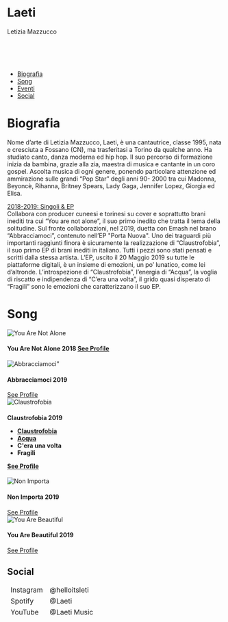 <html>

<head>
  <title>Laeti</title>
  <meta charset="utf-8">
  <meta name="viewport" content="width=device-width, initial-scale=1">
  <link rel="stylesheet" href="https://maxcdn.bootstrapcdn.com/bootstrap/4.4.1/css/bootstrap.min.css">
  <script src="https://ajax.googleapis.com/ajax/libs/jquery/3.4.1/jquery.min.js"></script>
  <script src="https://cdnjs.cloudflare.com/ajax/libs/popper.js/1.16.0/umd/popper.min.js"></script>
  <script src="https://maxcdn.bootstrapcdn.com/bootstrap/4.4.1/js/bootstrap.min.js"></script>
  
  <!--aggiunto per sfondo-->
  <style type = "text/css">
	.sfondo{
		background-image: url("https://s3-eu-west-1.amazonaws.com/musicraiser-cache-image/project/9957/9a195a3e75e6d6cc49df7d7a67315f21_1366x500.jpg")
	}
  </style>	
</head>

<body>

<div class="container">
<div class="jumbotron text, sfondo">
  <h1 class="text-white">Laeti</h1>
  <p class="text-white">Letizia Mazzucco <br>
  <br>
  <br>
  <br>
  <br>
  </p>
</div>

<ul class="nav nav-tabs">
  <li class="nav-item">
    <a class="nav-link active" href="#Biografia">Biografia</a>
  </li>
  <li class="nav-item">
    <a class="nav-link" href="#Album">Song</a>
  </li>
  <li class="nav-item">
    <a class="nav-link disabled" href="#Eventi">Eventi</a>
  </li>
    <li class="nav-item">
    <a class="nav-link" href="#Social">Social</a>
  </li>
</ul>


<h1 id = "Biografia">Biografia</h1>
<p> Nome d’arte di Letizia Mazzucco, Laeti, è una cantautrice, classe 1995, nata e cresciuta a Fossano (CN), ma trasferitasi 
	a Torino da qualche anno. Ha studiato canto, danza moderna ed hip hop. Il suo percorso di formazione inizia da bambina, 
	grazie alla zia, maestra di musica e cantante in un coro gospel. Ascolta musica di ogni genere, ponendo particolare 
	attenzione ed ammirazione sulle grandi “Pop Star” degli anni 90- 2000 tra cui Madonna, Beyoncè, Rihanna, Britney Spears, 
	Lady Gaga, Jennifer Lopez, Giorgia ed Elisa.
</p>


<div id="accordion">

  <div class="card">
    <div class="card-header">
      <a class="card-link" data-toggle="collapse" href="#collapseOne">
        2018-2019: Singoli & EP
      </a>
    </div>
    <div id="collapseOne" class="collapse show" data-parent="#accordion">
      <div class="card-body">
		Collabora con producer cuneesi e torinesi su cover e soprattutto brani inediti tra cui “You are not alone”, il suo primo 
		inedito che tratta il tema della solitudine. Sul fronte collaborazioni, nel 2019, duetta con Emash nel brano 
		“Abbracciamoci”, contenuto nell’EP "Porta Nuova".
		Uno dei traguardi più importanti raggiunti finora è sicuramente la realizzazione di “Claustrofobia”, il suo primo EP 
		di brani inediti in italiano. Tutti i pezzi sono stati pensati e scritti dalla stessa artista. L’EP, uscito 
		il 20 Maggio 2019 su tutte le piattaforme digitali, è un insieme di emozioni, un po’ lunatico, come lei d’altronde. 
		L’introspezione di “Claustrofobia”, l’energia di “Acqua”, la voglia di riscatto e indipendenza di “C’era una volta”, 
		il grido quasi disperato di “Fragili”  sono le emozioni che caratterizzano il suo EP.
      </div>
    </div>
  </div>


<h1 id = "Album">Song</h1>
<div class="row">
 <div class="col-sm-6"> <!--You Are Not Alone-->
    <div class="card" style="width:400px">
		<img class="card-img-top" src="https://m.media-amazon.com/images/I/61k2eW1xvdL._SS500_.jpg" alt="You Are Not Alone">
		<div class="card-body">
			<h4 class="card-title">You Are Not Alone <span class="badge badge-secondary">2018</span></</h4>
			<a target = “_blanck” href="https://www.youtube.com/watch?v=f8OUOL_ASVQ" class="btn btn-primary">See Profile</a>
		</div>
	</div>
 </div>
  <div class="col-sm-6"> <!--Abbracciamoci-->
    <div class="card" style="width:400px">
		<img class="card-img-top" src="https://i.scdn.co/image/ab67616d0000b273993cf31528904267dc05da69" alt= "Abbracciamoci”">
		<div class="card-body">
			<h4 class="card-title">Abbracciamoci <span class="badge badge-secondary">2019</span></h4>
			<a target = “_blanck” href="https://www.youtube.com/watch?v=uGJLIQRJDYA" class="btn btn-primary">See Profile</a>
		</div>
	</div>
  </div>
  <div class="col-sm-6"> <!--Claustrofobia-->
    <div class="card" style="width:400px">
		<img class="card-img-top" src="https://www.musicaincontatto.it/wp-content/uploads/2019/07/Leti-Claustrofobia-Cover-500x500.jpg" alt= "Claustrofobia">
		<div class="card-body">
			<h4 class="card-title">Claustrofobia <span class="badge badge-secondary">2019</span></</h4>
				<ul class="list-group list-group-flush">
					<li class="list-group-item"><a target = “_blanck” href = https://www.youtube.com/watch?v=Hea8O72p-WY>Claustrofobia</a></li>
					<li class="list-group-item"><a target = “_blanck” href = https://www.youtube.com/watch?v=9Ab94RlzCKU>Acqua</a></li>
					<li class="list-group-item">C'era una volta</li>
					<li class="list-group-item">Fragili</li>
				</ul>
				<a target = “_blanck” href="https://www.youtube.com/watch?v=Im1YmhmEBUk&list=OLAK5uy_nIFh4jq1cDqzxvEAoQZLrBcRV_7ZDn07I" class="btn btn-primary">See Profile</a>
		</div>
	</div>
  </div>
  <div class="col-sm-6"> <!--Non Importa-->
    <div class="card" style="width:400px">
		<img class="card-img-top" src="https://m.media-amazon.com/images/I/91hEPhJZ5ML._SS500_.jpg" alt= "Non Importa">
		<div class="card-body">
			<h4 class="card-title">Non Importa <span class="badge badge-secondary">2019</span></h4>
			<a target = “_blanck” href="https://www.youtube.com/watch?v=_9SD8CyPmdc" class="btn btn-primary">See Profile</a>
		</div>
	</div>
  </div>
  <div class="col-sm-6"> <!--Are You Beautiful-->
    <div class="card" style="width:400px">
		<img class="card-img-top" src="https://fvmusicblog.com/wp-content/uploads/2019/11/Laeti-You-Are-Beautiful.png" alt= "You Are Beautiful">
		<div class="card-body">
			<h4 class="card-title">You Are Beautiful <span class="badge badge-secondary">2019</span></h4>
			<a target = “_blanck” href="https://www.youtube.com/watch?v=9JxkP9nG0FE" class="btn btn-primary">See Profile</a>
		</div>
	</div>
  </div>
 </div>

<h2 id = "Social">Social</h2>        
  <table class="table table-hover">
    <thead>
        <td>Instagram</td>
        <td>@helloitsleti</td>
      </tr>
      <tr>
        <td>Spotify</td>
        <td>@Laeti</td>
      </tr>
      <tr>
        <td>YouTube</td>
        <td>@Laeti Music</td>
      </tr>
    </tbody>
  </table>


</div>
</div>
</body>
</html>
